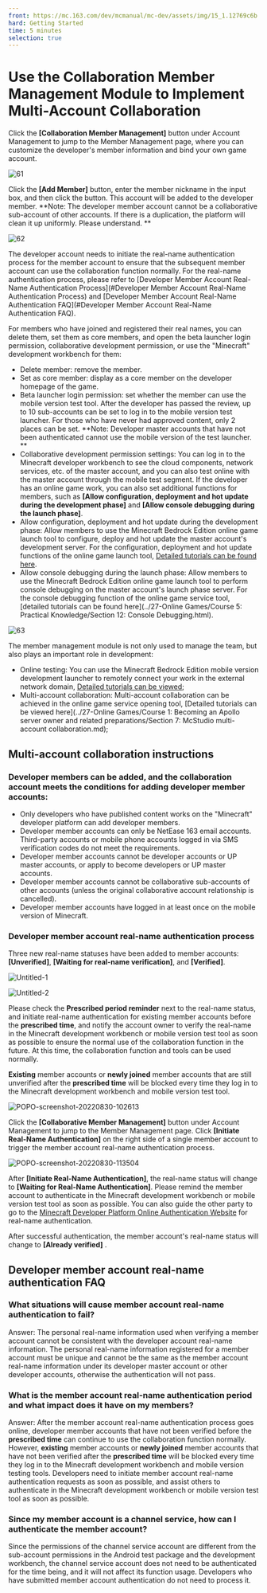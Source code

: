 ```yaml
--- 
front: https://mc.163.com/dev/mcmanual/mc-dev/assets/img/15_1.12769c6b.jpg 
hard: Getting Started 
time: 5 minutes 
selection: true 
--- 
```

# Use the Collaboration Member Management Module to Implement Multi-Account Collaboration 

Click the **[Collaboration Member Management]** button under Account Management to jump to the Member Management page, where you can customize the developer's member information and bind your own game account. 

![61](./images/15_1.jpg) 

Click the **[Add Member]** button, enter the member nickname in the input box, and then click the button. This account will be added to the developer member. **Note: The developer member account cannot be a collaborative sub-account of other accounts. If there is a duplication, the platform will clean it up uniformly. Please understand. ** 

![62](./images/15_2.jpg) 

The developer account needs to initiate the real-name authentication process for the member account to ensure that the subsequent member account can use the collaboration function normally. For the real-name authentication process, please refer to [Developer Member Account Real-Name Authentication Process](#Developer Member Account Real-Name Authentication Process) and [Developer Member Account Real-Name Authentication FAQ](#Developer Member Account Real-Name Authentication FAQ). 

For members who have joined and registered their real names, you can delete them, set them as core members, and open the beta launcher login permission, collaborative development permission, or use the "Minecraft" development workbench for them: 

- Delete member: remove the member. 
- Set as core member: display as a core member on the developer homepage of the game. 
- Beta launcher login permission: set whether the member can use the mobile version test tool. After the developer has passed the review, up to 10 sub-accounts can be set to log in to the mobile version test launcher. For those who have never had approved content, only 2 places can be set. **Note: Developer master accounts that have not been authenticated cannot use the mobile version of the test launcher. ** 
- Collaborative development permission settings: You can log in to the Minecraft developer workbench to see the cloud components, network services, etc. of the master account, and you can also test online with the master account through the mobile test segment. If the developer has an online game work, you can also set additional functions for members, such as **[Allow configuration, deployment and hot update during the development phase]** and **[Allow console debugging during the launch phase]**. 
- Allow configuration, deployment and hot update during the development phase: Allow members to use the Minecraft Bedrock Edition online game launch tool to configure, deploy and hot update the master account's development server. For the configuration, deployment and hot update functions of the online game launch tool, [Detailed tutorials can be found here](../27-网络游戏/课2：Ａpollo基本知识/第4：执行.html#执行). 
- Allow console debugging during the launch phase: Allow members to use the Minecraft Bedrock Edition online game launch tool to perform console debugging on the master account's launch phase server. For the console debugging function of the online game service tool, [detailed tutorials can be found here](../27-Online Games/Course 5: Practical Knowledge/Section 12: Console Debugging.html). 

![63](./images/15_3.jpg) 

The member management module is not only used to manage the team, but also plays an important role in development: 

- Online testing: You can use the Minecraft Bedrock Edition mobile version development launcher to remotely connect your work in the external network domain, <a href="../../mconline/10-addon tutorial/Chapter 18: Package and export your work/Course 03. Test your work on mobile phones and computers.html#Use developer sub-accounts to connect on the mobile test terminal" rel="noopenner">Detailed tutorials can be viewed</a>; 
- Multi-account collaboration: Multi-account collaboration can be achieved in the online game service opening tool, [Detailed tutorials can be viewed here](../27-Online Games/Course 1: Becoming an Apollo server owner and related preparations/Section 7: McStudio multi-account collaboration.md); 

## Multi-account collaboration instructions 

### Developer members can be added, and the collaboration account meets the conditions for adding developer member accounts: 

- Only developers who have published content works on the "Minecraft" developer platform can add developer members. 
- Developer member accounts can only be NetEase 163 email accounts. Third-party accounts or mobile phone accounts logged in via SMS verification codes do not meet the requirements. 
- Developer member accounts cannot be developer accounts or UP master accounts, or apply to become developers or UP master accounts. 
- Developer member accounts cannot be collaborative sub-accounts of other accounts (unless the original collaborative account relationship is cancelled). 
- Developer member accounts have logged in at least once on the mobile version of Minecraft. 

### Developer member account real-name authentication process


Three new real-name statuses have been added to member accounts: **[Unverified]**, **[Waiting for real-name verification]**, and **[Verified]**. 

![Untitled-1](./images/15_4.png) 

![Untitled-2](./images/15_5.png) 

Please check the **Prescribed period reminder** next to the real-name status, and initiate real-name authentication for existing member accounts before the **prescribed time**, and notify the account owner to verify the real-name in the Minecraft development workbench or mobile version test tool as soon as possible to ensure the normal use of the collaboration function in the future. At this time, the collaboration function and tools can be used normally. 

**Existing** member accounts or **newly joined** member accounts that are still unverified after the **prescribed time** will be blocked every time they log in to the Minecraft development workbench and mobile version test tool. 

![POPO-screenshot-20220830-102613](./images/15_6.png) 

Click the **[Collaborative Member Management]** button under Account Management to jump to the Member Management page. Click **[Initiate Real-Name Authentication]** on the right side of a single member account to trigger the member account real-name authentication process. 

![POPO-screenshot-20220830-113504](./images/15_7.png) 

After **[Initiate Real-Name Authentication]**, the real-name status will change to **[Waiting for Real-Name Authentication]**. Please remind the member account to authenticate in the Minecraft development workbench or mobile version test tool as soon as possible. You can also guide the other party to go to the [Minecraft Developer Platform Online Authentication Website](https://mcdev.webapp.163.com/#/subAccountAuth) for real-name authentication. 

After successful authentication, the member account's real-name status will change to **[Already verified]** . 

## Developer member account real-name authentication FAQ 

### What situations will cause member account real-name authentication to fail? 

Answer: The personal real-name information used when verifying a member account cannot be consistent with the developer account real-name information. The personal real-name information registered for a member account must be unique and cannot be the same as the member account real-name information under its developer master account or other developer accounts, otherwise the authentication will not pass. 

### What is the member account real-name authentication period and what impact does it have on my members? 

Answer: After the member account real-name authentication process goes online, developer member accounts that have not been verified before the **prescribed time** can continue to use the collaboration function normally. However, **existing** member accounts or **newly joined** member accounts that have not been verified after the **prescribed time** will be blocked every time they log in to the Minecraft development workbench and mobile version testing tools. Developers need to initiate member account real-name authentication requests as soon as possible, and assist others to authenticate in the Minecraft development workbench or mobile version test tool as soon as possible. 

### Since my member account is a channel service, how can I authenticate the member account? 

Since the permissions of the channel service account are different from the sub-account permissions in the Android test package and the development workbench, the channel service account does not need to be authenticated for the time being, and it will not affect its function usage. Developers who have submitted member account authentication do not need to process it.